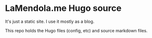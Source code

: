 # LaMendola.me Hugo source

It's just a static site. I use it mostly as a blog.

This repo holds the Hugo files (config, etc) and source markdown files.
